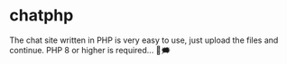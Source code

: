 # chatphp
The chat site written in PHP is very easy to use, just upload the files and continue. PHP 8 or higher is required... 💬🗯️
